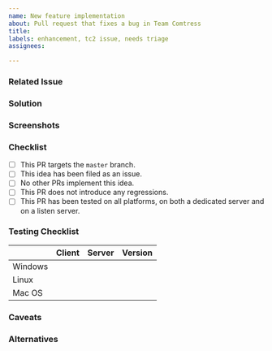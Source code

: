 ```yaml
---
name: New feature implementation
about: Pull request that fixes a bug in Team Comtress
title:
labels: enhancement, tc2 issue, needs triage
assignees:

---
```


### Related Issue
<!-- Number of the issue where this idea was proposed. -->

### Solution
<!--
A clear and concise description of the implemention.
-->

### Screenshots
<!-- Add screenshots of the implemented feature if applicable. -->

### Checklist
<!-- You do not have to answer "yes" to all of these to open a pull request. -->
- [ ] This PR targets the `master` branch.
- [ ] This idea has been filed as an issue.
- [ ] No other PRs implement this idea.
- [ ] This PR does not introduce any regressions.
- [ ] This PR has been tested on all platforms, on both a dedicated server and on a listen server.

### Testing Checklist
<!-- You do not have to answer "yes" to all of these to open a pull request. -->
|         |            Client             |            Server             | Version                     |
|---------|:-----------------------------:|:-----------------------------:|-----------------------------|
| Windows | <!-- Built, Tested or N/A --> | <!-- Built, Tested or N/A --> | <!-- e.g. Windows 10 -->    |
|   Linux | <!-- Built, Tested or N/A --> | <!-- Built, Tested or N/A --> | <!-- `uname -vr` output --> |
|  Mac OS | <!-- Built, Tested or N/A --> | <!-- Built, Tested or N/A --> | <!-- e.g. Catalina -->      |

### Caveats
<!-- Any caveats and side effects of this implementation -->

### Alternatives
<!-- Alternative implementations that were considered -->
